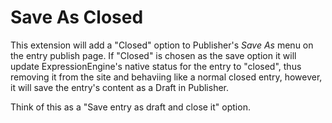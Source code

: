 # Save As Closed

This extension will add a "Closed" option to Publisher's _Save As_ menu on the entry publish page. If "Closed" is chosen as the save option it will update ExpressionEngine's native status for the entry to "closed", thus removing it from the site and behaviing like a normal closed entry, however, it will save the entry's content as a Draft in Publisher.

Think of this as a "Save entry as draft and close it" option.
